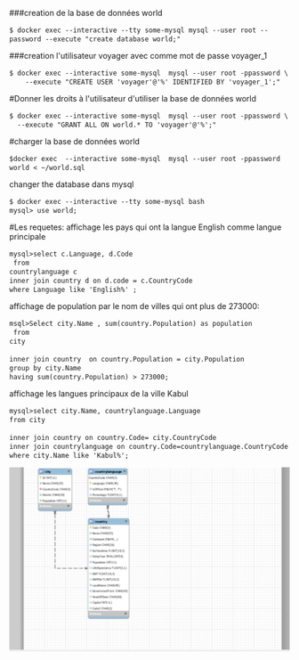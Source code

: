 ###creation de la base de données world
```
$ docker exec --interactive --tty some-mysql mysql --user root --password --execute "create database world;"
```
###creation l'utilisateur voyager avec comme mot de passe voyager_1
```
$ docker exec --interactive some-mysql  mysql --user root -ppassword \
    --execute "CREATE USER 'voyager'@'%' IDENTIFIED BY 'voyager_1';"
```    
 #Donner les droits à l'utilisateur d'utiliser la base de données world
 ```
 $ docker exec --interactive some-mysql  mysql --user root -ppassword \
   --execute "GRANT ALL ON world.* TO 'voyager'@'%';" 
 ```
 #charger la base de données world
 ```
 $docker exec  --interactive some-mysql  mysql --user root -ppassword world < ~/world.sql  
 ```
 changer the database dans mysql
 ```
 $ docker exec --interactive --tty some-mysql bash
 mysql> use world;
```

#Les requetes:
affichage les pays qui ont la langue English comme langue principale
```
mysql>select c.Language, d.Code
 from 
countrylanguage c
inner join country d on d.code = c.CountryCode
where Language like 'English%' ;
```
affichage de population par le nom de villes qui ont plus de 273000:
```
msql>Select city.Name , sum(country.Population) as population
 from 
city 

inner join country  on country.Population = city.Population
group by city.Name
having sum(country.Population) > 273000; 
```
affichage les langues principaux de la ville Kabul
```
mysql>select city.Name, countrylanguage.Language
from city

inner join country on country.Code= city.CountryCode
inner join countrylanguage on country.Code=countrylanguage.CountryCode
where city.Name like 'Kabul%';
```

![alt tag](pict.png)
